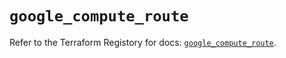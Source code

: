 # `google_compute_route`

Refer to the Terraform Registory for docs: [`google_compute_route`](https://registry.terraform.io/providers/hashicorp/google/4.69.1/docs/resources/compute_route).
